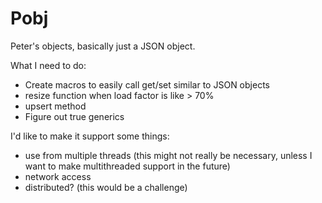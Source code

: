 # Pobj

Peter's objects, basically just a JSON object.

What I need to do:
* Create macros to easily call get/set similar to JSON objects
* resize function when load factor is like > 70%
* upsert method
* Figure out true generics

I'd like to make it support some things:
* use from multiple threads (this might not really be necessary, unless I want to make multithreaded support in the future)
* network access
* distributed? (this would be a challenge)
